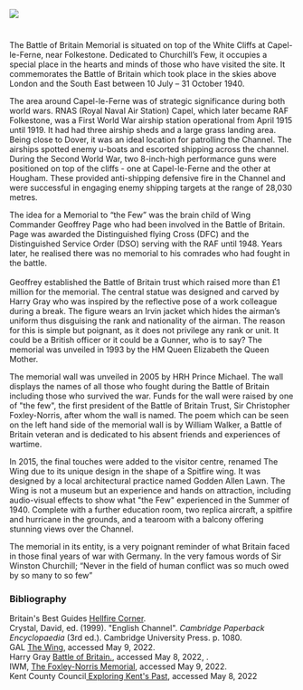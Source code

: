<a href="https://juncture-digital.org"><img src="https://juncture-digital.org/images/ve-button.png"></a>

<param ve-config title="Battle of Britain Memorial" author="Amy Green" layout="vtl" banner="https://upload.wikimedia.org/wikipedia/commons/2/22/BBMF_spits_and_hurricane.JPG">

<param ve-entity eid="Q1006783" aliases="Capel-le-Ferne">
<param ve-entity eid="Q179224" aliases="Dover">
<param ve-entity eid="Q375314" aliases="Folkestone">
<param ve-entity eid="Q4690189" aliases="Hougham">

#

The Battle of Britain Memorial is situated on top of the White Cliffs at Capel-le-Ferne, near Folkestone. Dedicated to Churchill’s Few, it occupies a special place in the hearts and minds of those who have visited the site. It commemorates the Battle of Britain which took place in the skies above London and the South East between 10 July – 31 October 1940.
<param ve-image url="https://upload.wikimedia.org/wikipedia/commons/f/f2/The_Battle_of_Britain_Memorial.jpg" label="The Battle of Britain Memorial" attribution="User: (WT-shared) Travelmech at  wts wikivoyage, Public domain, via Wikimedia Commons">

The area around Capel-le-Ferne was of strategic significance during both world wars. RNAS (Royal Naval Air Station) Capel, which later became RAF Folkestone, was a First World War airship station operational from April 1915 until 1919. It had had three airship sheds and a large grass landing area.  Being close to Dover, it was an ideal location for patrolling the Channel. The airships spotted enemy u-boats and escorted shipping across the channel. During the Second World War, two 8-inch-high performance guns were positioned on top of the cliffs - one at Capel-le-Ferne and the other at Hougham. These provided anti-shipping defensive fire in the Channel and were successful in engaging enemy shipping targets at the range of 28,030 metres.
<param ve-image url="https://upload.wikimedia.org/wikipedia/commons/7/76/Observation_post.jpg" label="Observation Post, Hougham Battery" attribution="David Anstiss, via Wikimedia Commons" license="CC BY-SA 3.0">

The idea for a Memorial to “the Few” was the brain child of Wing Commander Geoffrey Page who had been involved in the Battle of Britain. Page was awarded the Distinguished flying Cross (DFC) and the Distinguished Service Order (DSO) serving with the RAF until 1948. Years later, he realised there was no memorial to his comrades who had fought in the battle.
<br><br>
Geoffrey established the Battle of Britain trust which raised more than £1 million for the memorial. The central statue was designed and carved by Harry Gray who was inspired by the reflective pose of a work colleague during a break. The figure wears an Irvin jacket which hides the airman’s uniform thus disguising the rank and nationality of the airman. The reason for this is simple but poignant, as it does not privilege any rank or unit. It could be a British officer or it could be a Gunner, who is to say? The memorial was unveiled in 1993 by the HM Queen Elizabeth the Queen Mother.  
<param ve-image url="https://commons.wikimedia.org/wiki/File:Capel_le_Ferne_Jamie_Buchanan_Harry_Gray_Battle_of_Britain_Monument_04.jpg" label="Capel Le Ferne Jamie Buchanan Harry Gray Battle of Britain Monument" attribution="© Ad Meskens, Wikimedia Commons" license="CC BY-SA 4.0">

The memorial wall was unveiled in 2005 by HRH Prince Michael. The wall displays the names of all those who fought during the Battle of Britain including those who survived the war.  Funds for the wall were raised by one of "the few", the first president of the Battle of Britain Trust, Sir Christopher Foxley-Norris, after whom the wall is named.  The poem which can be seen on the left hand side of the memorial wall is by William Walker, a Battle of Britain veteran and is dedicated to his absent friends and experiences of wartime. 
<param ve-image url="https://upload.wikimedia.org/wikipedia/commons/2/2d/Christopher_Foxley-Noris_Memorial_Wall_%E2%80%93_National_Battle_of_Britain_Memorial%2C_Capel-le-Ferne._29-7-2021_%2851639080441%29.jpg" label="Christopher Foxley-Noris Memorial Wall – National Battle of Britain Memorial, Capel-le-Ferne. 29-7-2021" attribution="Alan Wilson from Peterborough, Cambs, UK, via Wikimedia Commons" license="CC BY-SA 2.0">

In 2015, the final touches were added to the visitor centre, renamed The Wing due to its unique design in the shape of a Spitfire wing. It was designed by a local architectural practice named Godden Allen Lawn.  The Wing is not a museum but an experience and hands on attraction, including audio-visual effects to show what "the Few" experienced in the Summer of 1940. Complete with a further education room, two replica aircraft, a spitfire and hurricane in the grounds, and a tearoom with a balcony offering stunning views over the Channel. 

The memorial in its entity, is a very poignant reminder of what Britain faced in those final years of war with Germany. 
In the very famous words of Sir Winston Churchill; “Never in the field of human conflict was so much owed by so many to so few”
<param ve-image url="https://upload.wikimedia.org/wikipedia/commons/d/d9/Winston_Churchill_studies_after_action_reports_with_Vice_Admiral_Sir_Bertram_Ramsay%2C_Flag_Officer_Comanding_Dover%2C_28_August_1940._H3508.jpg" label="Winston Churchill studies after action reports with Vice Admiral Sir Bertram Ramsay, Flag Officer Comanding Dover, 28 August 1940" attribution="War Office official photographer, Horton (Capt), Public domain, via Wikimedia Commons, This is photograph H 3508 from the collections of the Imperial War Museums">

### Bibliography

Britain's Best Guides [Hellfire Corner](https://britainsbestguides.org/blogs/hellfire-corner/).   
Crystal, David, ed. (1999). "English Channel". _Cambridge Paperback Encyclopaedia_ (3rd ed.). Cambridge University Press. p. 1080.   
GAL [The Wing](http://gal-ltd.co.uk/case-studies/capel-le-ferne), accessed May 9, 2022.   
Harry Gray [Battle of Britain.](https://www.harrygray.co.uk/battle-of-britain), accessed May 8, 2022, .   
IWM, [The Foxley-Norris Memorial](https://www.iwm.org.uk/memorials/item/memorial/73109), accessed May 9, 2022.   
Kent County Council[ Exploring Kent's Past](https://webapps.kent.gov.uk/KCC.ExploringKentsPast.Web.Sites.Public/SingleResult.aspx?uid=%27mke16509%27), accessed May 8, 2022 

